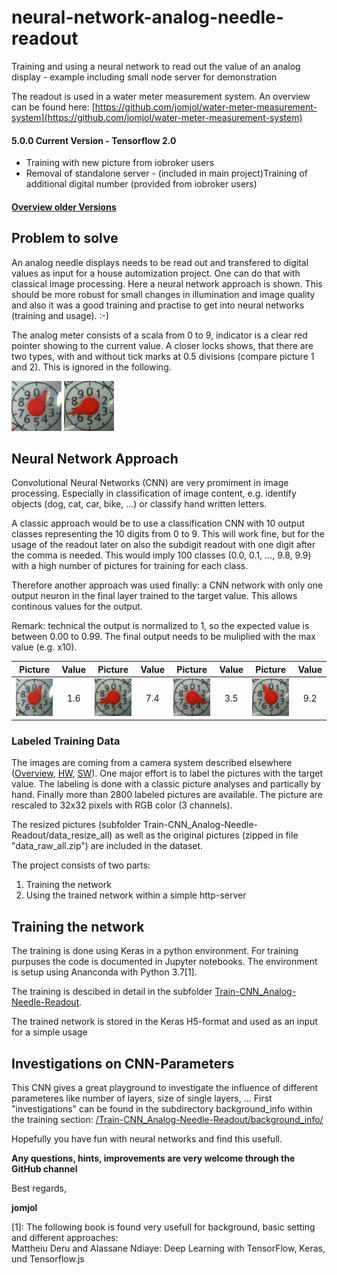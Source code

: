 # neural-network-analog-needle-readout
Training and using a neural network to read out the value of an analog display - example including small node server for demonstration

The readout is used in a water meter measurement system. An overview can be found here: [https://github.com/jomjol/water-meter-measurement-system](https://github.com/jomjol/water-meter-measurement-system)

#### 5.0.0 Current Version - Tensorflow 2.0
* Training with new picture from iobroker users
* Removal of standalone server - (included in main project)Training of additional digital number (provided from iobroker users)

#### [Overview older Versions](Versions.md)

## Problem to solve

An analog needle displays needs to be read out and transfered to digital values as  input for a house automization project. One can do that with classical image processing. Here a neural network approach is shown. This should be more robust for small changes in illumination and image quality and also it was a good training and practise to get into neural networks (training and usage). :-)

The analog meter consists of a scala from 0 to 9, indicator is a clear red pointer showing to the current value. A closer locks shows, that there are two types, with and without tick marks at 0.5 divisions (compare picture 1 and 2). This is ignored in the following.

<img src="./images/pointer1.jpg" width="80">  <img src="./images/pointer7.jpg" width="80"> 

## Neural Network Approach

Convolutional Neural Networks (CNN) are very promiment in image processing. Especially in classification of image content, e.g. identify objects (dog, cat, car, bike, ...) or classify hand written letters.

A classic approach would be to use a classification CNN with 10 output classes representing the 10 digits from 0 to 9. This will work fine, but for the usage of the readout later on also the subdigit readout with one digit after the comma is needed. This would imply 100 classes (0.0, 0.1, ..., 9.8, 9.9) with a high number of pictures for training for each class.

Therefore another approach was used finally: a CNN network with only one output neuron in the final layer trained to the target value. This allows continous values for the output.

Remark: technical the output is normalized to 1, so the expected value is between 0.00 to 0.99. The final output needs to be muliplied with the max value (e.g. x10).

| Picture        | Value           | Picture        | Value           | Picture        | Value           | Picture        | Value           |
| ------------- |:-------------:| ------------- |:-------------:|------------- |:-------------:| ------------- |:-------------:|
| <img src="./images/pointer1.jpg" width="80"> | 1.6 | <img src="./images/pointer7.jpg" width="80"> | 7.4 |<img src="./images/pointer3.jpg" width="80"> | 3.5 | <img src="./images/pointer9.jpg" width="80"> | 9.2 |


### Labeled Training Data

The images are coming from a camera system described elsewhere ([Overview](https://github.com/jomjol/water-meter-measurement-system), [HW](https://www.thingiverse.com/thing:3238162), [SW](https://github.com/jomjol/water-meter-picture-provider)). One major effort is to label the pictures with the target value. The labeling is done with a classic picture analyses and partically by hand. Finally more than 2800 labeled pictures are available. The picture are rescaled to 32x32 pixels with RGB color (3 channels).

The resized pictures (subfolder Train-CNN_Analog-Needle-Readout/data_resize_all) as well as the original pictures (zipped in file "data_raw_all.zip") are included in the dataset.

The project consists of two parts:
1. Training the network
2. Using the trained network within a simple http-server

## Training the network

The training is done using Keras in a python environment. For training purpuses the code is documented in Jupyter notebooks. The environment is setup using Ananconda with Python 3.7[1]. 

The training is descibed in detail in the subfolder [Train-CNN_Analog-Needle-Readout](Train-CNN_Analog-Needle-Readout).

The trained network is stored in the Keras H5-format and used as an input for a simple usage

   
## Investigations on CNN-Parameters
This CNN gives a great playground to investigate the influence of different parameteres like number of layers, size of single layers, ...
First "investigations" can be found in the subdirectory background_info within the training section: [/Train-CNN_Analog-Needle-Readout/background_info/](/Train-CNN_Analog-Needle-Readout/background_info/)


Hopefully you have fun with neural networks and find this usefull. 

**Any questions, hints, improvements are very welcome through the GitHub channel**

Best regards,

**jomjol**
  
  
[1]: The following book is found very usefull for background, basic setting and different approaches:  
Mattheiu Deru and Alassane Ndiaye: Deep Learning with TensorFlow, Keras, und Tensorflow.js





